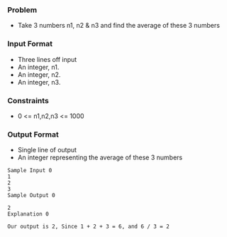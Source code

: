 ### Problem
- Take 3 numbers n1, n2 & n3 and find the average of these 3 numbers

### Input Format
- Three lines off input
- An integer, n1.
- An integer, n2.
- An integer, n3.

### Constraints
- 0 <= n1,n2,n3 <= 1000

### Output Format
- Single line of output
- An integer representing the average of these 3 numbers

```
Sample Input 0
1
2
3
Sample Output 0

2
Explanation 0

Our output is 2, Since 1 + 2 + 3 = 6, and 6 / 3 = 2
```